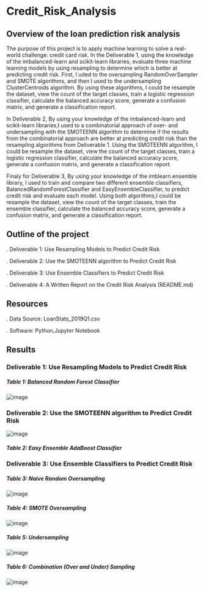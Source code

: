 # Credit_Risk_Analysis

## Overview of the loan prediction risk analysis

The purpose of this project is to apply machine learning to solve a real-world challenge: credit card risk. In the Deliverable 1, using the knowledge of the imbalanced-learn and scikit-learn libraries, evaluate three machine learning models by using resampling to determine which is better at predicting credit risk. First, I uded to the oversampling RandomOverSampler and SMOTE algorithms, and then I used to the undersampling ClusterCentroids algorithm. By using these algorithms, I could be resample the dataset, view the count of the target classes, train a logistic regression classifier, calculate the balanced accuracy score, generate a confusion matrix, and generate a classification report.

In Deliverable 2, By using your knowledge of the imbalanced-learn and scikit-learn libraries,I used to a combinatorial approach of over- and undersampling with the SMOTEENN algorithm to determine if the results from the combinatorial approach are better at predicting credit risk than the resampling algorithms from Deliverable 1. Using the SMOTEENN algorithm, I could be resample the dataset, view the count of the target classes, train a logistic regression classifier, calculate the balanced accuracy score, generate a confusion matrix, and generate a classification report.

Finaly for Deliverable 3, By using your knowledge of the imblearn.ensemble library, I used to train and compare two different ensemble classifiers, BalancedRandomForestClassifier and EasyEnsembleClassifier, to predict credit risk and evaluate each model. Using both algorithms,I could be resample the dataset, view the count of the target classes, train the ensemble classifier, calculate the balanced accuracy score, generate a confusion matrix, and generate a classification report.

## Outline of the project

  . Deliverable 1: Use Resampling Models to Predict Credit Risk
  
  . Deliverable 2: Use the SMOTEENN algorithm to Predict Credit Risk
  
  . Deliverable 3: Use Ensemble Classifiers to Predict Credit Risk
  
  . Deliverable 4: A Written Report on the Credit Risk Analysis (README.md)
  
 ## Resources
 
  . Data Source: LoanStats_2019Q1.csv
  
  . Software: Python,Jupyter Notebook 
  
 ## Results
 
 ### Deliverable 1: Use Resampling Models to Predict Credit Risk
 
 ##### Table 1: Balanced Random Forest Classifier
 
 ![image](https://user-images.githubusercontent.com/80365882/125183263-f92bb780-e1c9-11eb-95e2-5a66c52b7930.png)

 
  ### Deliverable 2: Use the SMOTEENN algorithm to Predict Credit Risk
  
  ![image](https://user-images.githubusercontent.com/80365882/125183271-09dc2d80-e1ca-11eb-86fc-200bc2db9d42.png)

 
 ##### Table 2: Easy Ensemble AdaBoost Classifier
 

### Deliverable 3: Use Ensemble Classifiers to Predict Credit Risk
 
 
 ##### Table 3: Naive Random Oversampling
 
 ![image](https://user-images.githubusercontent.com/80365882/125183304-62abc600-e1ca-11eb-802d-d5745b32aed2.png)
 
 
 ##### Table 4: SMOTE Oversampling
  
 ![image](https://user-images.githubusercontent.com/80365882/125183311-70614b80-e1ca-11eb-8f31-812160033e43.png)

 ##### Table 5: Undersampling
 
 ![image](https://user-images.githubusercontent.com/80365882/125183315-7c4d0d80-e1ca-11eb-8b39-598f57880c46.png)
 
  ##### Table 6: Combination (Over and Under) Sampling
  
  ![image](https://user-images.githubusercontent.com/80365882/125183323-8838cf80-e1ca-11eb-84ba-88bb81ce0561.png)

 
 
